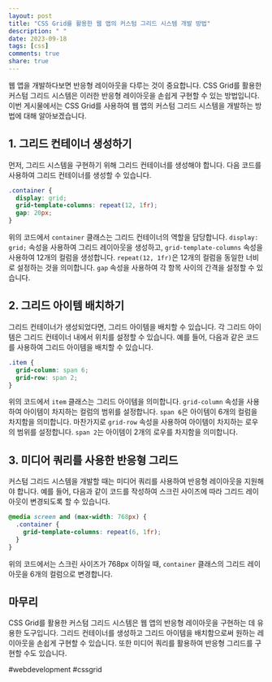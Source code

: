 ```yaml
---
layout: post
title: "CSS Grid를 활용한 웹 앱의 커스텀 그리드 시스템 개발 방법"
description: " "
date: 2023-09-18
tags: [css]
comments: true
share: true
---
```


웹 앱을 개발하다보면 반응형 레이아웃을 다루는 것이 중요합니다. CSS Grid를 활용한 커스텀 그리드 시스템은 이러한 반응형 레이아웃을 손쉽게 구현할 수 있는 방법입니다. 이번 게시물에서는 CSS Grid를 사용하여 웹 앱의 커스텀 그리드 시스템을 개발하는 방법에 대해 알아보겠습니다.

## 1. 그리드 컨테이너 생성하기

먼저, 그리드 시스템을 구현하기 위해 그리드 컨테이너를 생성해야 합니다. 다음 코드를 사용하여 그리드 컨테이너를 생성할 수 있습니다.

```css
.container {
  display: grid;
  grid-template-columns: repeat(12, 1fr);
  gap: 20px;
}
```

위의 코드에서 `container` 클래스는 그리드 컨테이너의 역할을 담당합니다. `display: grid;` 속성을 사용하여 그리드 레이아웃을 생성하고, `grid-template-columns` 속성을 사용하여 12개의 컬럼을 생성합니다. `repeat(12, 1fr)`은 12개의 컬럼을 동일한 너비로 설정하는 것을 의미합니다. `gap` 속성을 사용하여 각 항목 사이의 간격을 설정할 수 있습니다. 

## 2. 그리드 아이템 배치하기

그리드 컨테이너가 생성되었다면, 그리드 아이템을 배치할 수 있습니다. 각 그리드 아이템은 그리드 컨테이너 내에서 위치를 설정할 수 있습니다. 예를 들어, 다음과 같은 코드를 사용하여 그리드 아이템을 배치할 수 있습니다.

```css
.item {
  grid-column: span 6;
  grid-row: span 2;
}
```

위의 코드에서 `item` 클래스는 그리드 아이템을 의미합니다. `grid-column` 속성을 사용하여 아이템이 차지하는 컬럼의 범위를 설정합니다. `span 6`은 아이템이 6개의 컬럼을 차지함을 의미합니다. 마찬가지로 `grid-row` 속성을 사용하여 아이템이 차지하는 로우의 범위를 설정합니다. `span 2`는 아이템이 2개의 로우를 차지함을 의미합니다.

## 3. 미디어 쿼리를 사용한 반응형 그리드

커스텀 그리드 시스템을 개발할 때는 미디어 쿼리를 사용하여 반응형 레이아웃을 지원해야 합니다. 예를 들어, 다음과 같이 코드를 작성하여 스크린 사이즈에 따라 그리드 레이아웃이 변경되도록 할 수 있습니다.

```css
@media screen and (max-width: 768px) {
  .container {
    grid-template-columns: repeat(6, 1fr);
  }
}
```

위의 코드에서는 스크린 사이즈가 768px 이하일 때, `container` 클래스의 그리드 레이아웃을 6개의 컬럼으로 변경합니다.

## 마무리

CSS Grid를 활용한 커스텀 그리드 시스템은 웹 앱의 반응형 레이아웃을 구현하는 데 유용한 도구입니다. 그리드 컨테이너를 생성하고 그리드 아이템을 배치함으로써 원하는 레이아웃을 손쉽게 구현할 수 있습니다. 또한 미디어 쿼리를 활용하여 반응형 그리드를 구현할 수도 있습니다.

#webdevelopment #cssgrid